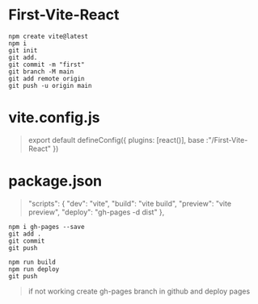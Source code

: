 # First-Vite-React

```
npm create vite@latest
npm i
git init 
git add.
git commit -m "first"
git branch -M main
git add remote origin 
git push -u origin main
```

# vite.config.js 

> export default defineConfig({
> plugins: [react()],
> base :"/First-Vite-React"
> })

# package.json

> "scripts": {
>   "dev": "vite",
>    "build": "vite build",
>    "preview": "vite preview",
>    "deploy": "gh-pages -d dist"
>  },

```
npm i gh-pages --save
git add .
git commit
git push
```
```
npm run build
npm run deploy
git push
```

> if not working create gh-pages branch in github and deploy pages 
